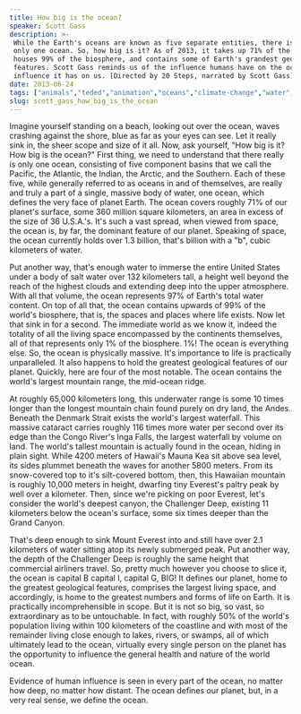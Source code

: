 ```yaml
---
title: How big is the ocean?
speaker: Scott Gass
description: >-
 While the Earth's oceans are known as five separate entities, there is really
 only one ocean. So, how big is it? As of 2013, it takes up 71% of the Earth,
 houses 99% of the biosphere, and contains some of Earth's grandest geological
 features. Scott Gass reminds us of the influence humans have on the ocean and the
 influence it has on us. [Directed by 20 Steps, narrated by Scott Gass].
date: 2013-06-24
tags: ["animals","teded","animation","oceans","climate-change","water","science","geology","biology","nature","natural-resources"]
slug: scott_gass_how_big_is_the_ocean
---
```


Imagine yourself standing on a beach, looking out over the ocean, waves crashing against
the shore, blue as far as your eyes can see. Let it really sink in, the sheer scope and
size of it all. Now, ask yourself, "How big is it? How big is the ocean?" First thing, we
need to understand that there really is only one ocean, consisting of five component
basins that we call the Pacific, the Atlantic, the Indian, the Arctic, and the Southern.
Each of these five, while generally referred to as oceans in and of themselves, are really
and truly a part of a single, massive body of water, one ocean, which defines the very
face of planet Earth. The ocean covers roughly 71% of our planet's surface, some 360
million square kilometers, an area in excess of the size of 36 U.S.A.'s. It's such a vast
spread, when viewed from space, the ocean is, by far, the dominant feature of our planet.
Speaking of space, the ocean currently holds over 1.3 billion, that's billion with a "b",
cubic kilometers of water.

Put another way, that's enough water to immerse the entire United States under a body of
salt water over 132 kilometers tall, a height well beyond the reach of the highest clouds
and extending deep into the upper atmosphere. With all that volume, the ocean represents
97% of Earth's total water content. On top of all that, the ocean contains upwards of 99%
of the world's biosphere, that is, the spaces and places where life exists. Now let that
sink in for a second. The immediate world as we know it, indeed the totality of all the
living space encompassed by the continents themselves, all of that represents only 1% of
the biosphere. 1%! The ocean is everything else. So, the ocean is physically massive. It's
importance to life is practically unparalleled. It also happens to hold the greatest
geological features of our planet. Quickly, here are four of the most notable. The ocean
contains the world's largest mountain range, the mid-ocean ridge.

At roughly 65,000 kilometers long, this underwater range is some 10 times longer than the
longest mountain chain found purely on dry land, the Andes. Beneath the Denmark Strait
exists the world's largest waterfall. This massive cataract carries roughly 116 times more
water per second over its edge than the Congo River's Inga Falls, the largest waterfall by
volume on land. The world's tallest mountain is actually found in the ocean, hiding in
plain sight. While 4200 meters of Hawaii's Mauna Kea sit above sea level, its sides
plummet beneath the waves for another 5800 meters. From its snow-covered top to it's
silt-covered bottom, then, this Hawaiian mountain is roughly 10,000 meters in height,
dwarfing tiny Everest's paltry peak by well over a kilometer. Then, since we're picking on
poor Everest, let's consider the world's deepest canyon, the Challenger Deep, existing 11
kilometers below the ocean's surface, some six times deeper than the Grand
Canyon.

That's deep enough to sink Mount Everest into and still have over 2.1 kilometers of water
sitting atop its newly submerged peak. Put another way, the depth of the Challenger Deep
is roughly the same height that commercial airliners travel. So, pretty much however you
choose to slice it, the ocean is capital B capital I, capital G, BIG! It defines our
planet, home to the greatest geological features, comprises the largest living space, and
accordingly, is home to the greatest numbers and forms of life on Earth. It is practically
incomprehensible in scope. But it is not so big, so vast, so extraordinary as to be
untouchable. In fact, with roughly 50% of the world's population living within 100
kilometers of the coastline and with most of the remainder living close enough to lakes,
rivers, or swamps, all of which ultimately lead to the ocean, virtually every single
person on the planet has the opportunity to influence the general health and nature of the
world ocean.

Evidence of human influence is seen in every part of the ocean, no matter how deep, no
matter how distant. The ocean defines our planet, but, in a very real sense, we define the
ocean.

<!--
ad_duration=0
event="TED-Ed"
external_start_time=0
intro_duration=0
is_subtitle_required="False"
is_talk_featured="False"
language="en"
language_swap="False"
native_language="en"
number_of_related_talks=6
number_of_speakers=1
number_of_subtitled_videos=0
number_of_tags=11
number_of_talk_download_languages=22
number_of_talk_more_resources=0
number_of_talk_recommendations=0
number_of_talks_take_actions=0
post_ad_duration=0
published_timestamp="2019-02-22 18:53:04"
recording_date="2013-06-24"
speaker_is_published=0
speaker_name="Scott Gass"
talk_name="How big is the ocean?"
talks_tags=["animals","teded","animation","oceans","climate-change","water","science","geology","biology","nature","natural-resources"]
url_photo_talk="https://s3.amazonaws.com/talkstar-photos/uploads/cecbef2c-5616-4d6c-818a-3107a3b80c3f/43_bigocean.jpg"
url_webpage="https://www.ted.com/talks/scott_gass_how_big_is_the_ocean"
video_type_name="TED-Ed Original"
-->